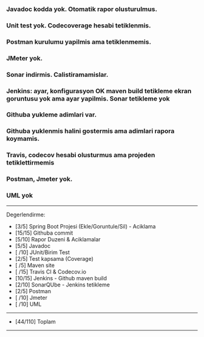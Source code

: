 ### Javadoc kodda yok. Otomatik rapor olusturulmus.
### Unit test yok. Codecoverage hesabi tetiklenmis.
### Postman kurulumu yapilmis ama tetiklenmemis.
### JMeter yok.
### Sonar indirmis. Calistiramamislar.
### Jenkins: ayar, konfigurasyon OK maven build tetikleme ekran goruntusu yok ama ayar yapilmis. Sonar tetikleme yok
### Githuba yukleme adimlari var.
### Githuba yuklenmis halini gostermis ama adimlari rapora koymamis.
### Travis, codecov hesabi olusturmus ama projeden tetiklettirmemis
### Postman, Jmeter yok.
### UML yok

**************************************************************************
Degerlendirme:

* [3/5] Spring Boot Projesi (Ekle/Goruntule/Sil)  - Aciklama
* [15/15] Githuba commit
* [5/10] Rapor Duzeni & Aciklamalar
* [5/5] Javadoc
* [ /10] JUnit/Birim Test
* [2/5] Test kapsama (Coverage)
* [ /5] Maven site
* [ /15] Travis CI & Codecov.io
* [10/15] Jenkins - Github maven build
* [2/10] SonarQUbe - Jenkins tetikleme
* [2/5] Postman
* [ /10] Jmeter
* [ /10] UML
---------------------------
* [44/110] Toplam

**************************************************************************

